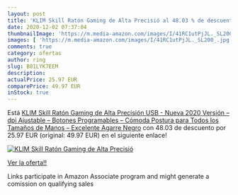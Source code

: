 ```yaml
---
layout: post
title: 'KLIM Skill Ratón Gaming de Alta Precisió al 48.03 % de descuento'
date: 2020-12-02 07:37:04
thumbnailImage: 'https://m.media-amazon.com/images/I/41RC1utPjJL._SL200_.jpg'
images: [ 'https://m.media-amazon.com/images/I/41RC1utPjJL._SL200_.jpg' ]
comments: true
category: ofertas
author: ring
slug: B01LYK7EEM
description:
actualPrice: 25.97 EUR
comparePrice: 49.97 EUR
inStock: true
---
```


Está [KLIM Skill Ratón Gaming de Alta Precisión USB - Nueva 2020 Versión – dpi Ajustable – Botones Programables – Cómoda Postura para Todos los Tamaños de Manos – Excelente Agarre Negro](https://www.amazon.es/dp/B01LYK7EEM/?tag=tolees-21) con 48.03 de descuento por 25.97 EUR (original: 49.97 EUR) en el siguiente enlace!

[![KLIM Skill Ratón Gaming de Alta Precisió](https://m.media-amazon.com/images/I/41RC1utPjJL._SL200_.jpg)](https://www.amazon.es/dp/B01LYK7EEM/?tag=tolees-21)

[Ver la oferta!!](https://www.amazon.es/dp/B01LYK7EEM/?tag=tolees-21)

Links participate in Amazon Associate program and might generate a comission on qualifying sales


